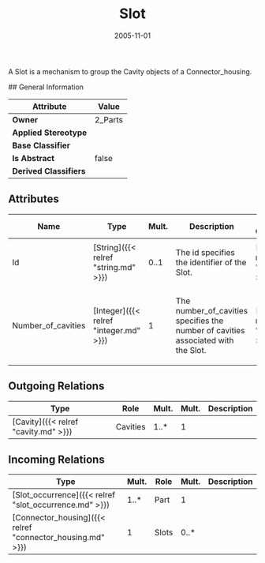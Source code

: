 ﻿---
title: Slot
toc: false
type: specs
date: "2005-11-01"
draft: false
specification: KBL
version: 2.3.sr1
documentType: "Recommendation"
elementType: Class
classes:
  - Slot
menu_name: kbl-2.3.sr1
---
<p>A Slot is a mechanism to group the Cavity objects of a Connector_housing.</p>
## General Information

| Attribute               | Value |
|-------------------------|-------|
| **Owner**               | 2_Parts |
| **Applied Stereotype**  |   |
| **Base Classifier**     |   |
| **Is Abstract**         | false |
| **Derived Classifiers** |   |

## Attributes
|  Name  |  Type  |  Mult.  |  Description  |  Owning Classifier  |
|--------|--------|---------|---------------|--------------|
|Id | [String]({{< relref "string.md" >}}) | 0..1 | <p>The id specifies the identifier of the Slot.</p> | [Slot]({{< relref "slot.md" >}}) |
|Number_of_cavities | [Integer]({{< relref "integer.md" >}}) | 1 | <p>The number_of_cavities specifies the number of cavities associated with the Slot.</p> | [Slot]({{< relref "slot.md" >}}) |

## Outgoing Relations
|    Type  |   Role   |   Mult.   |   Mult.   |   Description   |
|----------|----------|-----------|-----------|-----------------|
| [Cavity]({{< relref "cavity.md" >}}) | Cavities | 1..* | 1 |  |
##  Incoming Relations
|    Type  |   Mult.  |   Role    |   Mult.   |   Description  |
|----------|----------|-----------|-----------|----------------|
| [Slot_occurrence]({{< relref "slot_occurrence.md" >}}) | 1..* | Part | 1 |  |
| [Connector_housing]({{< relref "connector_housing.md" >}}) | 1 | Slots | 0..* |  |
